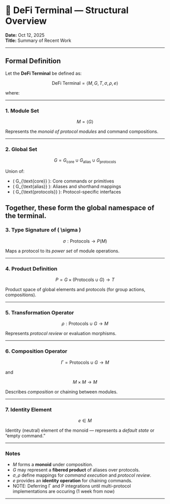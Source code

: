 # 🧮 DeFi Terminal — Structural Overview
**Date:** Oct 12, 2025  
**Title:** Summary of Recent Work

---

## Formal Definition

Let the **DeFi Terminal** be defined as:

$$
\text{DeFi Terminal} = \langle M, G, T, \sigma, \rho, e \rangle
$$

where:

---

### 1. Module Set

$$
M = \langle G \rangle
$$

Represents the *monoid of protocol modules* and command compositions.

---

### 2. Global Set


$$
G = G_{\text{core}} \cup G_{\text{alias}} \cup G_{\text{protocols}}
$$

Union of:
- \( G_{\text{core}} \): Core commands or primitives  
- \( G_{\text{alias}} \): Aliases and shorthand mappings  
- \( G_{\text{protocols}} \): Protocol-specific interfaces  

Together, these form the **global namespace** of the terminal.
---

### 3. Type Signature of \( \sigma \)

$$
\sigma : \text{Protocols} \to P(M)
$$

Maps a protocol to its *power set* of module operations.

---

### 4. Product Definition

$$
P = G \times (\text{Protocols} \cup G) \to T
$$

Product space of global elements and protocols (for group actions, compositions).

---

### 5. Transformation Operator

$$
\rho : \text{Protocols} \cup G \to M
$$

Represents *protocol review* or evaluation morphisms.

---

### 6. Composition Operator

$$
Γ = \text{Protocols} \cup G \to M
$$

and

$$
M \times M \to M
$$

Describes *composition* or chaining between modules.

---

### 7. Identity Element

$$
e \in M
$$

Identity (neutral) element of the monoid — represents a *default state* or “empty command.”

---

### Notes

- $M$ forms a **monoid** under composition.
- $G$ may represent a **fibered product** of aliases over protocols.
- $\sigma, \rho$ define mappings for *command execution* and *protocol review*.
- $e$ provides an **identity operation** for chaining commands.
- NOTE: Deferring Γ and P integrations until multi-protocol implementations are occuring (1 week from now)

---

### 
